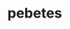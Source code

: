 <!DOCTYPE html>
<html>
<head>
	<title>HOLA</title>
</head>
<body>
	<h1>pebetes</h1>
</body>
</html>
